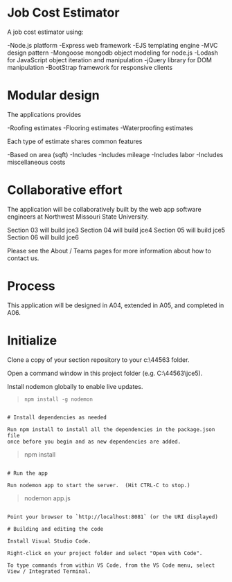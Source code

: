 # Job Cost Estimator

A job cost estimator using:

-Node.js platform
-Express web framework
-EJS templating engine
-MVC design pattern
-Mongoose mongodb object modeling for node.js
-Lodash for JavaScript object iteration and manipulation 
-jQuery library for DOM manipulation
-BootStrap framework for responsive clients

# Modular design 

The applications provides

-Roofing estimates
-Flooring estimates
-Waterproofing estimates

Each type of estimate shares common features

-Based on area (sqft)
-Includes 
-Includes mileage
-Includes labor
-Includes miscellaneous costs

# Collaborative effort

The application will be collaboratively built by the web app software engineers 
at Northwest Missouri State University.

Section 03 will build jce3
Section 04 will build jce4
Section 05 will build jce5
Section 06 will build jce6

Please see the About / Teams pages for more information about how to contact us. 

# Process

This application will be designed in A04, extended in A05, and completed in A06.

# Initialize

Clone a copy of your section repository to your c:\44563 folder.

Open a command window in this project folder (e.g. C:\44563\jce5).

Install nodemon globally to enable live updates.

> ```
> npm install -g nodemon
```

# Install dependencies as needed

Run npm install to install all the dependencies in the package.json file 
once before you begin and as new dependencies are added.

```
> npm install
```

# Run the app

Run nodemon app to start the server.  (Hit CTRL-C to stop.)

```
> nodemon app.js
```

Point your browser to `http://localhost:8081` (or the URI displayed)

# Building and editing the code

Install Visual Studio Code.

Right-click on your project folder and select "Open with Code".

To type commands from within VS Code, from the VS Code menu, select View / Integrated Terminal.






